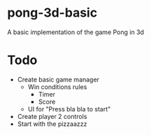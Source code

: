 # pong-3d-basic
A basic implementation of the game Pong in 3d

# Todo  
- Create basic game manager
  - Win conditions rules
	- Timer
	- Score
  - UI for "Press bla bla to start"
- Create player 2 controls
- Start with the pizzaazzz
